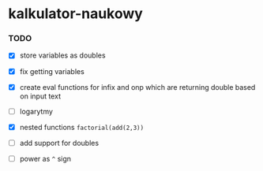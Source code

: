 # kalkulator-naukowy

### TODO
* [x] store variables as doubles
* [x] fix getting variables
* [x] create eval functions for infix and onp which are returning double based on input text
* [ ] logarytmy
* [x] nested functions `factorial(add(2,3))`
* [ ] add support for doubles
* [ ] power as `^` sign

